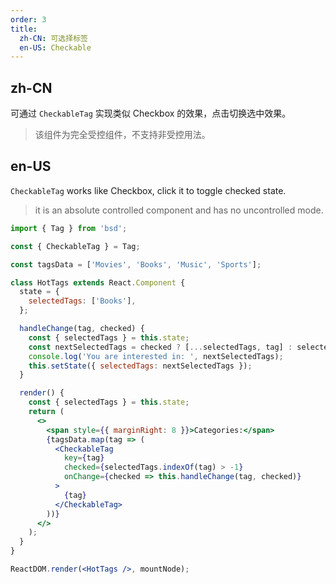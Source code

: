 ```yaml
---
order: 3
title:
  zh-CN: 可选择标签
  en-US: Checkable
---
```


## zh-CN

可通过 `CheckableTag` 实现类似 Checkbox 的效果，点击切换选中效果。

> 该组件为完全受控组件，不支持非受控用法。

## en-US

`CheckableTag` works like Checkbox, click it to toggle checked state.

> it is an absolute controlled component and has no uncontrolled mode.

```jsx
import { Tag } from 'bsd';

const { CheckableTag } = Tag;

const tagsData = ['Movies', 'Books', 'Music', 'Sports'];

class HotTags extends React.Component {
  state = {
    selectedTags: ['Books'],
  };

  handleChange(tag, checked) {
    const { selectedTags } = this.state;
    const nextSelectedTags = checked ? [...selectedTags, tag] : selectedTags.filter(t => t !== tag);
    console.log('You are interested in: ', nextSelectedTags);
    this.setState({ selectedTags: nextSelectedTags });
  }

  render() {
    const { selectedTags } = this.state;
    return (
      <>
        <span style={{ marginRight: 8 }}>Categories:</span>
        {tagsData.map(tag => (
          <CheckableTag
            key={tag}
            checked={selectedTags.indexOf(tag) > -1}
            onChange={checked => this.handleChange(tag, checked)}
          >
            {tag}
          </CheckableTag>
        ))}
      </>
    );
  }
}

ReactDOM.render(<HotTags />, mountNode);
```
